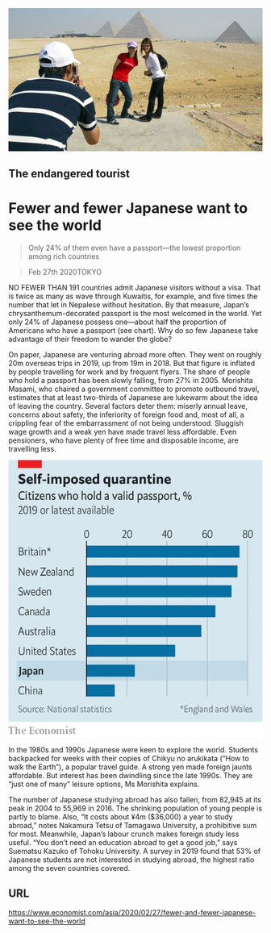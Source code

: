 ![](./images/20200229_ASP008_0.jpg)

## The endangered tourist

# Fewer and fewer Japanese want to see the world

> Only 24% of them even have a passport—the lowest proportion among rich countries

> Feb 27th 2020TOKYO

NO FEWER THAN 191 countries admit Japanese visitors without a visa. That is twice as many as wave through Kuwaitis, for example, and five times the number that let in Nepalese without hesitation. By that measure, Japan’s chrysanthemum-decorated passport is the most welcomed in the world. Yet only 24% of Japanese possess one—about half the proportion of Americans who have a passport (see chart). Why do so few Japanese take advantage of their freedom to wander the globe?

On paper, Japanese are venturing abroad more often. They went on roughly 20m overseas trips in 2019, up from 19m in 2018. But that figure is inflated by people travelling for work and by frequent flyers. The share of people who hold a passport has been slowly falling, from 27% in 2005. Morishita Masami, who chaired a government committee to promote outbound travel, estimates that at least two-thirds of Japanese are lukewarm about the idea of leaving the country. Several factors deter them: miserly annual leave, concerns about safety, the inferiority of foreign food and, most of all, a crippling fear of the embarrassment of not being understood. Sluggish wage growth and a weak yen have made travel less affordable. Even pensioners, who have plenty of free time and disposable income, are travelling less.

![](./images/20200229_ASC173.png)

In the 1980s and 1990s Japanese were keen to explore the world. Students backpacked for weeks with their copies of Chikyu no arukikata (“How to walk the Earth”), a popular travel guide. A strong yen made foreign jaunts affordable. But interest has been dwindling since the late 1990s. They are “just one of many” leisure options, Ms Morishita explains.

The number of Japanese studying abroad has also fallen, from 82,945 at its peak in 2004 to 55,969 in 2016. The shrinking population of young people is partly to blame. Also, “It costs about ¥4m ($36,000) a year to study abroad,” notes Nakamura Tetsu of Tamagawa University, a prohibitive sum for most. Meanwhile, Japan’s labour crunch makes foreign study less useful. “You don’t need an education abroad to get a good job,” says Suematsu Kazuko of Tohoku University. A survey in 2019 found that 53% of Japanese students are not interested in studying abroad, the highest ratio among the seven countries covered.

## URL

https://www.economist.com/asia/2020/02/27/fewer-and-fewer-japanese-want-to-see-the-world
